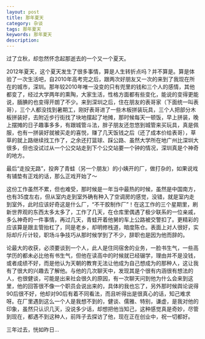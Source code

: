 ```yaml
---
layout: post
title: 那年夏天
category: 杂谈
tags: 那年夏天
keywords: 那年夏天
description: 
---
```


过了立秋，却忽然怀念起那逝去的一个又一个夏天。

2012年夏天，这个夏天发生了很多事情，算是人生转折点吗？并不算是。算是体验了一次生活吧，自2010年高考完之后，跟两次好朋友又一次的来到了我现在所在的城市，深圳。那年较2010年唯一没变的只有兜里的钱和三个人的感情，其他都变了，经过大学两年的熏陶，大家生活，性格方面都有些变化，能说的变得更能说，腼腆的也变得开朗了不少。来到深圳之后，住在朋友的表哥家（下面统一叫表哥），三个人都没找到暑期工，刚好表哥进了一些木板拼装玩具，三个人把部分木板拼装好，去附近步行街找了块地摆起了地摊，那时候每天一顿饭，早上拼装，晚上摆摊的日子趣事多多，有跟城管斗法，胖子朋友还忽悠到城管来买玩具，真是佩服，也有一拼装好就被买走的喜悦，赚了几天饭钱之后（还了成本价给表哥），草草的就上路继续找工作了，之余还打篮球、踩公路、虽然大学所在地广州比深圳大很多，但也没试过从一个公交站走到下个公交站要一个钟的情况，深圳真是个神奇的地方。

最后“走投无路”，投奔了青蛙（另一个朋友）的小姨开的厂，做打杂的，如果说戏有铺垫有正戏的话，那么正戏开始了～

这份工作虽然不累，但也难受，那时候是一年当中最热的时候，虽然是中国南方，也有35度左右，但从室内走到室外确有种入了空调房的感觉，没错，就是室内走到室外，此时应该好奇这是什么厂，“不干胶制作厂”！在这工作的三个星期里，刷新世界观的东西太多太多了，工作了几天，在仓库里偶遇了极少联系的一位亲戚，多么神奇的一件事情，再过几天，青蛙开着他舅的车上公路被交警扣了。更精彩的应该算是跟主管抬杠了，同是老乡，却明修栈道，暗度陈仓。表面上对人很好，实际却斤斤计较，职场斗争技巧从那时候学到了不少，辞职也是因为他而辞的。

论最大的收获，必须要谈到一个人，此人是住同宿舍的业务，一脸书生气，一些高学历的都未必比他有书生气，但他在读高中的时候就已经辍学，理由并不是没钱，或者成绩不好，而是他认为天朝的教育无法让他成为自己想成为的那种人，这让我有了很大的兴趣去了解他。与他的几次聊天中，发现其是个很有内涵很有想法的人，也很健谈，可能是出来社会很久的原因，有一次聊天问到他为什么会来到这里，他的回答很不像一个职员会说出来的，具体的我也忘了，另外那时候舆论说得90后很不好，他却对90后有着不同看法，而且听得出是很真心的话，知己难求呀。在厂里遇到这么一个人是我想不到的，健谈、儒雅、特别，谦虚，是我对他的印象，虽然只认识几天，没说多少话，却想把他当知己，这种感觉真是奇妙，尽管到现在，都遇不到这种人，前阵子去探访了他，现在正在创业中，祝一切都好。

三年过去，恍如昨日...

